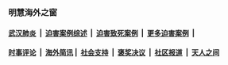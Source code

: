 
### 明慧海外之窗

####  [武汉肺炎](indexes/365.md?t=01252001) &nbsp;|&nbsp;  [迫害案例综述](indexes/328.md?t=01252001) &nbsp;|&nbsp; [迫害致死案例](indexes/277.md?t=01252001)  &nbsp;|&nbsp; [更多迫害案例](indexes/81.md?t=01252001)  &nbsp;|&nbsp; 
####  [时事评论](indexes/251.md?t=01252001) &nbsp;|&nbsp; [海外简讯](indexes/245.md?t=01252001)&nbsp;|&nbsp;  [社会支持](indexes/140.md?t=01252001) &nbsp;|&nbsp; [褒奖决议](indexes/282.md?t=01252001) &nbsp;|&nbsp; [社区报道](indexes/91.md?t=01252001)  &nbsp;|&nbsp; [天人之间](indexes/78.md?t=01252001) 


